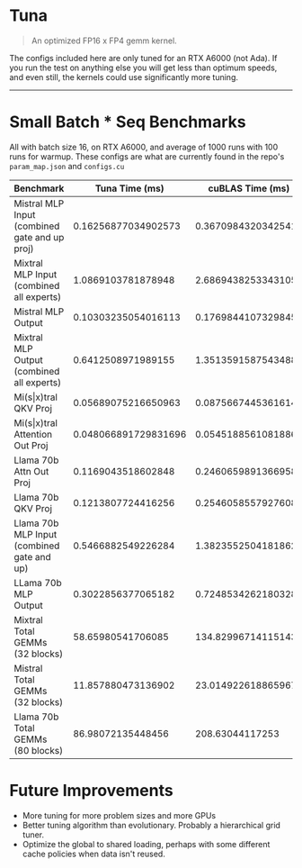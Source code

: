 # Tuna

> An optimized FP16 x FP4 gemm kernel.

The configs included here are only tuned for an RTX A6000 (not Ada). If you run the test on anything else you will get less than optimum speeds, and even still, the kernels could use significantly more tuning.

---

# Small Batch \* Seq Benchmarks

All with batch size 16, on RTX A6000, and average of 1000 runs with 100 runs for warmup. These configs are what are currently found in the repo's `param_map.json` and `configs.cu`

| Benchmark                                     | Tuna Time (ms)       | cuBLAS Time (ms)    | Speedup |
| --------------------------------------------- | -------------------- | ------------------- | ------- |
| Mistral MLP Input (combined gate and up proj) | 0.16256877034902573  | 0.3670984320342541  | 2.26    |
| Mixtral MLP Input (combined all experts)      | 1.0869103781878948   | 2.6869438253343105  | 2.47    |
| Mistral MLP Output                            | 0.10303235054016113  | 0.17698441073298454 | 1.72    |
| Mixtral MLP Output (combined all experts)     | 0.6412508971989155   | 1.3513591587543488  | 2.11    |
| Mi(s\|x)tral QKV Proj                         | 0.05689075216650963  | 0.08756674453616142 | 1.54    |
| Mi(s\|x)tral Attention Out Proj               | 0.048066891729831696 | 0.05451885610818863 | 1.13    |
| Llama 70b Attn Out Proj                       | 0.1169043518602848   | 0.24606598913669583 | 2.10    |
| Llama 70b QKV Proj                            | 0.1213807724416256   | 0.25460585579276085 | 2.10    |
| Llama 70b MLP Input (combined gate and up)    | 0.5466882549226284   | 1.3823552504181862  | 2.53    |
| LLama 70b MLP Output                          | 0.3022856377065182   | 0.7248534262180328  | 2.40    |
| Mixtral Total GEMMs (32 blocks)               | 58.65980541706085    | 134.82996714115143  | 2.30    |
| Mistral Total GEMMs (32 blocks)               | 11.857880473136902   | 23.014922618865967  | 1.94    |
| Llama 70b Total GEMMs (80 blocks)             | 86.98072135448456    | 208.63044117253     | 2.39    |

# Future Improvements

- More tuning for more problem sizes and more GPUs
- Better tuning algorithm than evolutionary. Probably a hierarchical grid tuner.
- Optimize the global to shared loading, perhaps with some different cache policies when data isn't reused.
